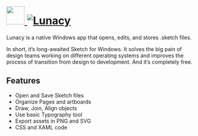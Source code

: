 # [<img src="https://cdn.rawgit.com/AdmiringWorm/chocolatey-packages/443c6adfe782bddd5640f3f2d082f7bcef211134/icons/lunacy.png" height="48" width="48" /> ![Lunacy](https://img.shields.io/chocolatey/v/lunacy.svg?label=lunacy%20(Install)&style=for-the-badge)](https://chocolatey.org/packages/lunacy)

Lunacy is a native Windows app that opens, edits, and stores .sketch files.

In short, it’s long-awaited Sketch for Windows. It solves the big pain of design teams working on different operating systems and improves the process of transition from design to development. And it’s completely free.

## Features
- Open and Save Sketch files
- Organize Pages and artboards
- Draw, Join, Align objects
- Use basic Typography tool
- Export assets in PNG and SVG
- CSS and XAML code
